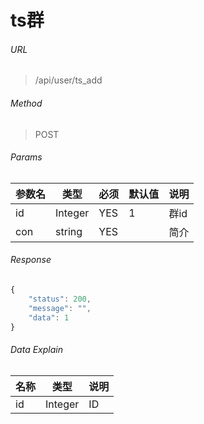 # ts群


###### URL
> /api/user/ts_add

###### Method
> POST

###### Params
参数名        | 类型         | 必须         | 默认值       | 说明
------------  | ------------ | ------------ | ------------ | ------------
id            | Integer      | YES          |   1          | 群id
con           | string       | YES          |              | 简介

###### Response
```javascript
{
    "status": 200,
    "message": "",
    "data": 1
}
```

###### Data Explain
名称 		 | 类型 			| 说明
------------ | ------------ | ------------
id           | Integer      | ID



